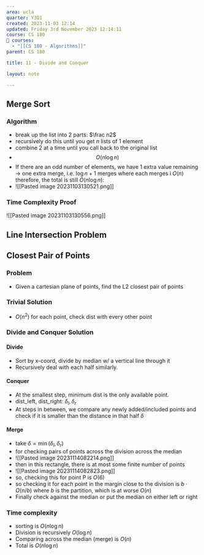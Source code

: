 ```yaml
---
area: ucla
quarter: Y3Q1
created: 2023-11-03 12:14
updated: Friday 3rd November 2023 12:14:11
course: CS 180
📕 courses:
  - "[[CS 180 - Algorithms]]"
parent: CS 180

title: 11 - Divide and Conquer

layout: note

---
```

## Merge Sort
### Algorithm
- break up the list into 2 parts: $\frac n2$
- recursively do this until you get $n$ lists of 1 element
- combine 2 at a time until you call back to the original list
- $$O(n\log n)$$
- If there are an odd number of elements, we have 1 extra value remaining -> one extra merge, i.e. $\log n +1$ merges where each merges i $O(n)$ therefore, the total is still $O(n\log n)$:
- ![[Pasted image 20231103130521.png]]
### Time Complexity Proof
![[Pasted image 20231103130556.png]]

## Line Intersection Problem


## Closest Pair of Points
### Problem
- Given a cartesian plane of points, find the L2 closest pair of points

### Trivial Solution
- $O(n^2)$ for each point, check dist with every other point

### Divide and Conquer Solution
#### Divide
- Sort by x-coord, divide by median w/ a vertical line through it
- Recursively deal with each half similarly.
#### Conquer
- At the smallest step, minimum dist is the only available point.
- dist_left, dist_right:  $\delta_l,\delta_r$ 
- At steps in between, we compare any newly added/included points and check if it is smaller than the distance in that half $\delta$
#### Merge
- take $\delta = \min\big(\delta_l,\delta_r\big)$
- for checking pairs of points across the division across the median
- ![[Pasted image 20231114082214.png]]
- then in this rectangle, there is at most some finite number of points
- ![[Pasted image 20231114082823.png]]
- so, checking this for point P is $O(6)$
- so checking it for each point in the margin close to the division is $b\cdot O(n/b)$ where $b$ is the partition, which is at worse $O(n)$
- Finally check against the median or put the median on either left or right

### Time complexity
- sorting is $O(n\log n)$
- Division is recursively $O(\log n)$
- Comparing across the median (merge) is $O(n)$
- Total is $O(n\log n)$


